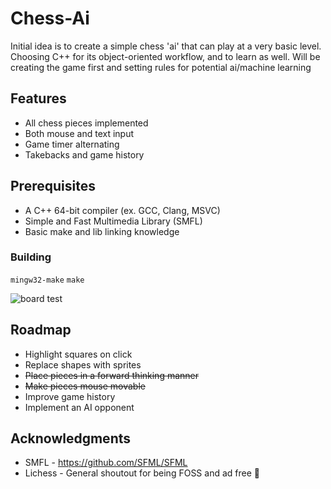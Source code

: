 # Chess-Ai

Initial idea is to create a simple chess 'ai' that can play at a very basic level. Choosing C++ for its object-oriented workflow, and to learn as well. Will be creating the game first and setting rules for potential ai/machine learning

## Features

- All chess pieces implemented
- Both mouse and text input
- Game timer alternating
- Takebacks and game history

## Prerequisites

- A C++ 64-bit compiler (ex. GCC, Clang, MSVC)
- Simple and Fast Multimedia Library (SMFL)
- Basic make and lib linking knowledge

### Building

```mingw32-make``` ```make```

![board test](./img/chessboard2.png)
## Roadmap
- Highlight squares on click
- Replace shapes with sprites
- ~~Place pieces in a forward thinking manner~~ 
- ~~Make pieces mouse movable~~
- Improve game history
- Implement an AI opponent


## Acknowledgments
- SMFL - https://github.com/SFML/SFML 
- Lichess - General shoutout for being FOSS and ad free 🌱
